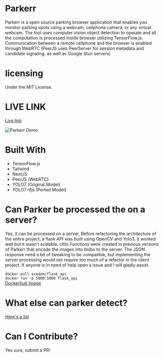 # Parkerr

Parkerr is a open source parking browser application that enables you monitor parking spots using a webcam, cellphone camera, or any virtual webcam. The tool uses computer vision object detection to operate and all the computation is processed inside browser utilizing TensorFlow.js. Communication between a remote cellphone and the browser is enabled through WebRTC (PeerJS uses PeerServer for session metadata and candidate signaling. as well as Google Stun servers)

# licensing

Under the MIT License.

# LIVE LINK

[Live link](https://parker-oxedom.vercel.app/)

![Parkerr Demo](https://i.imgur.com/JSEIqFD.png)

# Built With

- TensorFlow.js
- Tailwind
- NextJS
- PeerJS (WebRTC)
- YOLO7 (Original Model)
- YOLO7-tfjs (Ported Model)

# Can Parker be processed the on a server?

Yes, it can be processed on a server, Before refactoring the architecture of the entire project, a flask API was built using OpenCV and Yolo3. It worked well but it wasn't scalable. Utils Functions were created in previous versions of Parkerr that encode the images into blobs to the server. The JSON response need a bit of tweaking to be compatible, but implementing the server processing would not require too much of a refactor in the client project. If anyone is in need of help open a issue and I will gladly assist.

`docker pull oxedom/flask_api` <br/>
`docker run -p 5000:5000 flask_api` <br/>
[Dockerhub Image](https://hub.docker.com/repository/docker/oxedom/flask_api/) <br/>

# What else can parker detect?

[Here's a list](https://github.com/oxedom/parker/blob/main/client/libs/labels.json)

# Can I Contribute?

Yes sure, submit a PR!
